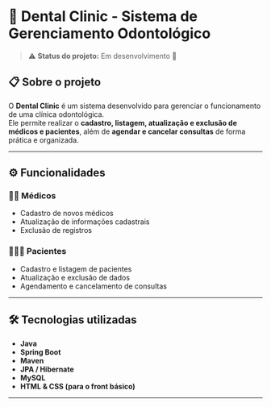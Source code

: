 # 🦷 Dental Clinic - Sistema de Gerenciamento Odontológico

> ⚠️ **Status do projeto:** Em desenvolvimento 🚧

## 📋 Sobre o projeto
O **Dental Clinic** é um sistema desenvolvido para gerenciar o funcionamento de uma clínica odontológica.  
Ele permite realizar o **cadastro, listagem, atualização e exclusão de médicos e pacientes**, além de **agendar e cancelar consultas** de forma prática e organizada.

---

## ⚙️ Funcionalidades

### 👩‍⚕️ Médicos
- Cadastro de novos médicos  
- Atualização de informações cadastrais  
- Exclusão de registros  

### 🧑‍🤝‍🧑 Pacientes
- Cadastro e listagem de pacientes  
- Atualização e exclusão de dados  
- Agendamento e cancelamento de consultas  

---

## 🛠️ Tecnologias utilizadas
- **Java**  
- **Spring Boot**  
- **Maven**  
- **JPA / Hibernate**  
- **MySQL**  
- **HTML & CSS (para o front básico)**  

---
